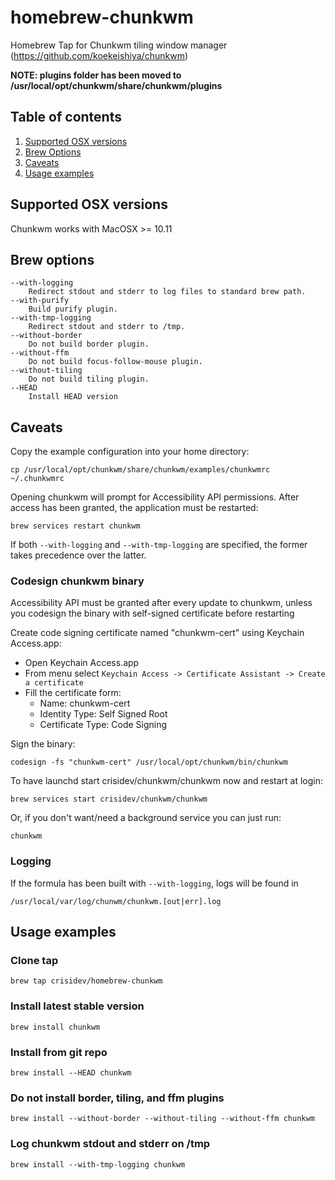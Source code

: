 # homebrew-chunkwm
Homebrew Tap for Chunkwm tiling window manager (https://github.com/koekeishiya/chunkwm)

**NOTE: plugins folder has been moved to /usr/local/opt/chunkwm/share/chunkwm/plugins**

## Table of contents
1. [Supported OSX versions](#supported-osx-versions)
2. [Brew Options](#brew-options)
2. [Caveats](#caveats)
3. [Usage examples](#usage-examples)


## Supported OSX versions
Chunkwm works with MacOSX >= 10.11

## Brew options
```
--with-logging
	Redirect stdout and stderr to log files to standard brew path.
--with-purify
    Build purify plugin.
--with-tmp-logging
	Redirect stdout and stderr to /tmp.
--without-border
	Do not build border plugin.
--without-ffm
	Do not build focus-follow-mouse plugin.
--without-tiling
	Do not build tiling plugin.
--HEAD
	Install HEAD version
```

## Caveats
Copy the example configuration into your home directory:

```
cp /usr/local/opt/chunkwm/share/chunkwm/examples/chunkwmrc ~/.chunkwmrc
```

Opening chunkwm will prompt for Accessibility API permissions. After access
has been granted, the application must be restarted:

```
brew services restart chunkwm
```

If both ```--with-logging``` and ```--with-tmp-logging``` are specified, the former takes
precedence over the latter.

### Codesign chunkwm binary
Accessibility API must be granted after every update to chunkwm, unless you codesign the
binary with self-signed certificate before restarting

Create code signing certificate named "chunkwm-cert" using Keychain Access.app:

* Open Keychain Access.app
* From menu select ```Keychain Access -> Certificate Assistant -> Create a certificate```
* Fill the certificate form:
    * Name: chunkwm-cert
    * Identity Type: Self Signed Root
    * Certificate Type: Code Signing

Sign the binary:

```
codesign -fs "chunkwm-cert" /usr/local/opt/chunkwm/bin/chunkwm
```

To have launchd start crisidev/chunkwm/chunkwm now and restart at login:

```
brew services start crisidev/chunkwm/chunkwm
```

Or, if you don't want/need a background service you can just run:

```
chunkwm
```

### Logging
If the formula has been built with ```--with-logging```, logs will be found in

```
/usr/local/var/log/chunwm/chunkwm.[out|err].log
```

## Usage examples
### Clone tap
```
brew tap crisidev/homebrew-chunkwm
```

### Install latest stable version
```
brew install chunkwm
```

### Install from git repo
```
brew install --HEAD chunkwm
```

### Do not install border, tiling, and ffm plugins
```
brew install --without-border --without-tiling --without-ffm chunkwm
```

### Log chunkwm stdout and stderr on /tmp
```
brew install --with-tmp-logging chunkwm
```
